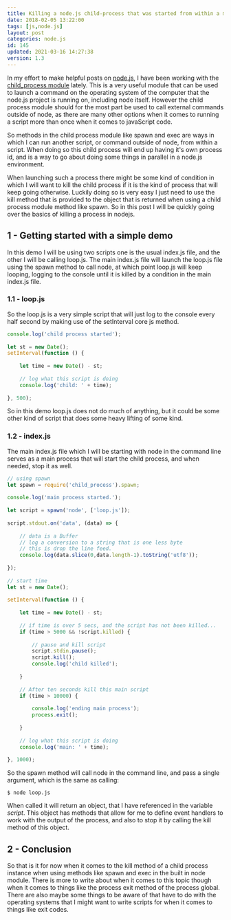 ```yaml
---
title: Killing a node.js child-process that was started from within a main script.
date: 2018-02-05 13:22:00
tags: [js,node.js]
layout: post
categories: node.js
id: 145
updated: 2021-03-16 14:27:38
version: 1.3
---
```


In my effort to make helpful posts on [node.js](https://nodejs.org/en/), I have been working with the [child_process module](https://nodejs.org/dist/latest-v8.x/docs/api/child_process.html) lately. This is a very useful module that can be used to launch a command on the operating system of the computer that the node.js project is running on, including node itself. However the child process module should for the most part be used to call external commands outside of node, as there are many other options when it comes to running a script more than once when it comes to javaScript code.

So methods in the child process module like spawn and exec are ways in which I can run another script, or command outside of node, from within a script. When doing so this child process will end up having it's own process id, and is a way to go about doing some things in parallel in a node.js environment.

When launching such a process there might be some kind of condition in which I will want to kill the child process if it is the kind of process that will keep going otherwise. Luckily doing so is very easy I just need to use the kill method that is provided to the object that is returned when using a child process module method like spawn. So in this post I will be quickly going over the basics of killing a process in nodejs.

<!-- more -->


## 1 - Getting started with a simple demo

In this demo I will be using two scripts one is the usual index.js file, and the other I will be calling loop.js. The main index.js file will launch the loop.js file using the spawn method to call node, at which point loop.js will keep looping, logging to the console until it is killed by a condition in the main index.js file.

### 1.1 - loop.js

So the loop.js is a very simple script that will just log to the console every half second by making use of the setInterval core js method.

```js
console.log('child process started');
 
let st = new Date();
setInterval(function () {
 
    let time = new Date() - st;
 
    // log what this script is doing
    console.log('child: ' + time);
 
}, 500);
```

So in this demo loop.js does not do much of anything, but it could be some other kind of script that does some heavy lifting of some kind.

### 1.2 - index.js

The main index.js file which I will be starting with node in the command line serves as a main process that will start the child process, and when needed, stop it as well.

```js
// using spawn
let spawn = require('child_process').spawn;
 
console.log('main process started.');
 
let script = spawn('node', ['loop.js']);
 
script.stdout.on('data', (data) => {
 
    // data is a Buffer
    // log a conversion to a string that is one less byte
    // this is drop the line feed.
    console.log(data.slice(0,data.length-1).toString('utf8'));
 
});
 
// start time
let st = new Date();
 
setInterval(function () {
 
    let time = new Date() - st;
 
    // if time is over 5 secs, and the script has not been killed...
    if (time > 5000 && !script.killed) {
 
        // pause and kill script
        script.stdin.pause();
        script.kill();
        console.log('child killed');
 
    }
 
    // After ten seconds kill this main script
    if (time > 10000) {
 
        console.log('ending main process');
        process.exit();
 
    }
 
    // log what this script is doing
    console.log('main: ' + time);
 
}, 1000);
```

So the spawn method will call node in the command line, and pass a single argument, which is the same as calling:

```
$ node loop.js
```

When called it will return an object, that I have referenced in the variable _script_. This object has methods that allow for me to define event handlers to work with the output of the process, and also to stop it by calling the kill method of this object.

## 2 - Conclusion

So that is it for now when it comes to the kill method of a child process instance when using methods like spawn and exec in the built in node module. There is more to write about when it comes to this topic though when it comes to things like the process exit method of the process global. There are also maybe some things to be aware of that have to do with the operating systems that I might want to write scripts for when it comes to things like exit codes.

